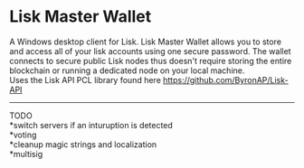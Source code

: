 # Lisk Master Wallet
A Windows desktop client for Lisk. Lisk Master Wallet allows you to store and access all of your lisk accounts using one secure password. The wallet connects to secure public Lisk nodes thus doesn't require storing the entire blockchain or running a dedicated node on your local machine.</br>
Uses the Lisk API PCL library found here https://github.com/ByronAP/Lisk-API
***
TODO</br>
*switch servers if an inturuption is detected</br>
*voting</br>
*cleanup magic strings and localization</br>
*multisig
